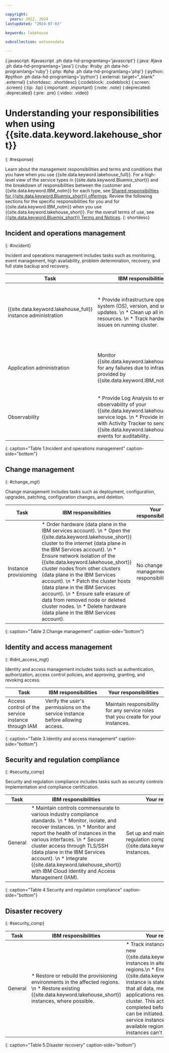 ```yaml
---

copyright:
  years: 2022, 2024
lastupdated: "2024-07-03"

keywords: lakehouse

subcollection: watsonxdata

---
```


{:javascript: #javascript .ph data-hd-programlang='javascript'}
{:java: #java .ph data-hd-programlang='java'}
{:ruby: #ruby .ph data-hd-programlang='ruby'}
{:php: #php .ph data-hd-programlang='php'}
{:python: #python .ph data-hd-programlang='python'}
{:external: target="_blank" .external}
{:shortdesc: .shortdesc}
{:codeblock: .codeblock}
{:screen: .screen}
{:tip: .tip}
{:important: .important}
{:note: .note}
{:deprecated: .deprecated}
{:pre: .pre}
{:video: .video}


# Understanding your responsibilities when using {{site.data.keyword.lakehouse_short}}
{: #response}

Learn about the management responsibilities and terms and conditions that you have when you use {{site.data.keyword.lakehouse_full}}. For a high-level view of the service types in {{site.data.keyword.Bluemix_short}} and the breakdown of responsibilities between the customer and {{site.data.keyword.IBM_notm}} for each type, see [Shared responsibilities for {{site.data.keyword.Bluemix_short}} offerings](https://cloud.ibm.com/docs/overview?topic=overview-shared-responsibilities).
Review the following sections for the specific responsibilities for you and for {{site.data.keyword.IBM_notm}} when you use {{site.data.keyword.lakehouse_short}}. For the overall terms of use, see [{{site.data.keyword.Bluemix_short}} Terms and Notices](https://cloud.ibm.com/docs/overview/terms-of-use?topic=overview-terms).
{: shortdesc}

## Incident and operations management
{: #incident}

Incident and operations management includes tasks such as monitoring, event management, high availability, problem determination, recovery, and full state backup and recovery.


| Task | IBM responsibilities |Your responsibilities |
|--------------------------|----------------|----------------|
| {{site.data.keyword.lakehouse_full}} instance administration| * Provide infrastructure operating system (OS), version, and security updates. \n * Clean up all instance resources. \n * Track hardware issues on running cluster.| * Create an instance using the provided API, CLI or console tools. \n * Delete a service instance using the provided API, CLI or console tools. \n * Customize a service instance using the provided API or CLI. \n * View or change the instance configuration using the provided API, CLI or console tools.|
|Application administration|Monitor {{site.data.keyword.lakehouse_short}} for any failures due to infrastructure provided by {{site.data.keyword.IBM_notm}}.|* Run {{site.data.keyword.lakehouse_short}} using the provided CLI, API or console tools. \n * Tune the {{site.data.keyword.lakehouse_short}} instance for your requirements using the provided CLI, API, or console tools.|
|Observability|* Provide Log Analysis to enable observability of your {{site.data.keyword.lakehouse_full}} service logs. \n * Provide integration with Activity Tracker to send {{site.data.keyword.lakehouse_full}} events for auditability.|* Set up Activity Tracker and send events to monitor the health of your {{site.data.keyword.lakehouse_full}} instances. \n * Set up and send logs to Log Analysis.|
{: caption="Table 1.Incident and operations management" caption-side="bottom"}

## Change management
{: #change_mgt}

Change management includes tasks such as deployment, configuration, upgrades, patching, configuration changes, and deletion.

| Task | IBM responsibilities |Your responsibilities |
|--------------------------|----------------|----------------|
| Instance provisioning| * Order hardware (data plane in the IBM services account). \n * Open the {{site.data.keyword.lakehouse_short}} cluster to the internet (data plane in the IBM Services account). \n * Ensure network isolation of the {{site.data.keyword.lakehouse_short}} cluster nodes from other clusters (data plane in the IBM Services account). \n * Patch the cluster hosts (data plane in the IBM Services account). \n * Ensure safe erasure of data from removed node or deleted cluster nodes. \n * Delete hardware (data plane in the IBM Services account).| No change management responsibilities|
{: caption="Table 2.Change management" caption-side="bottom"}

## Identity and access management
{: #idnt_access_mgt}

Identity and access management includes tasks such as authentication, authorization, access control policies, and approving, granting, and revoking access.

| Task | IBM responsibilities |Your responsibilities |
|--------------------------|----------------|----------------|
| Access control of the service instance through IAM| Verify the user's permissions on the service instance before allowing access.| Maintain responsibility for any service roles that you create for your instances.|
{: caption="Table 3.Identity and access management" caption-side="bottom"}

## Security and regulation compliance
{: #security_comp}

Security and regulation compliance includes tasks such as security controls implementation and compliance certification.


| Task | IBM responsibilities |Your responsibilities |
|--------------------------|----------------|----------------|
| General| * Maintain controls commensurate to various industry compliance standards. \n * Monitor, isolate, and recover instances. \n * Monitor and report the health of instances in the various interfaces. \n * Secure cluster access through TLS/SSH (data plane in the IBM Services account). \n * Integrate {{site.data.keyword.lakehouse_short}} with IBM Cloud Identity and Access Management (IAM).| Set up and maintain security and regulation compliance for the {{site.data.keyword.lakehouse_short}} instances.|
{: caption="Table 4.Security and regulation compliance" caption-side="bottom"}

## Disaster recovery
{: #security_comp}


| Task | IBM responsibilities |Your responsibilities |
|--------------------------|----------------|----------------|
| General| * Restore or rebuild the provisioning environments in the affected regions. \n * Restore existing {{site.data.keyword.lakehouse_short}} instances, where possible. | * Track instance state. \n * Provision new {{site.data.keyword.lakehouse_short}} instances in alternatively available regions.\n * Ensure that the {{site.data.keyword.lakehouse_short}} instance is stateless by making sure that all data, metadata and applications reside outside of the cluster. This activity must be completed before disaster recovery can be initiated.\n * Provision a new service instance in an alternatively available region if the current instances can't be accessed.|
{: caption="Table 5.Disaster recovery" caption-side="bottom"}

